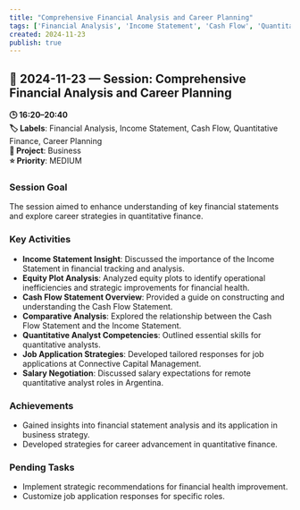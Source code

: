 ```yaml
---
title: "Comprehensive Financial Analysis and Career Planning"
tags: ['Financial Analysis', 'Income Statement', 'Cash Flow', 'Quantitative Finance', 'Career Planning']
created: 2024-11-23
publish: true
---
```


## 📅 2024-11-23 — Session: Comprehensive Financial Analysis and Career Planning

**🕒 16:20–20:40**  
**🏷️ Labels**: Financial Analysis, Income Statement, Cash Flow, Quantitative Finance, Career Planning  
**📂 Project**: Business  
**⭐ Priority**: MEDIUM  


### Session Goal
The session aimed to enhance understanding of key financial statements and explore career strategies in quantitative finance.

### Key Activities
- **Income Statement Insight**: Discussed the importance of the Income Statement in financial tracking and analysis.
- **Equity Plot Analysis**: Analyzed equity plots to identify operational inefficiencies and strategic improvements for financial health.
- **Cash Flow Statement Overview**: Provided a guide on constructing and understanding the Cash Flow Statement.
- **Comparative Analysis**: Explored the relationship between the Cash Flow Statement and the Income Statement.
- **Quantitative Analyst Competencies**: Outlined essential skills for quantitative analysts.
- **Job Application Strategies**: Developed tailored responses for job applications at Connective Capital Management.
- **Salary Negotiation**: Discussed salary expectations for remote quantitative analyst roles in Argentina.

### Achievements
- Gained insights into financial statement analysis and its application in business strategy.
- Developed strategies for career advancement in quantitative finance.

### Pending Tasks
- Implement strategic recommendations for financial health improvement.
- Customize job application responses for specific roles.
